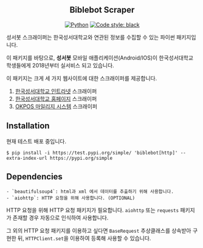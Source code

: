 <h2 align="center">Biblebot Scraper</h2>
<p align="center">
<a href="https://www.python.org/downloads/release/python-370/"><img alt="Python" src="https://img.shields.io/badge/python-3.7-blue?logo=python&logoColor=white"></a>
<a href="https://github.com/psf/black"><img alt="Code style: black" src="https://img.shields.io/badge/code%20style-black-000000.svg"></a>
</p>

성서봇 스크래이퍼는 한국성서대학교와 연관된 정보를 수집할 수 있는 파이썬 패키지입니다.

이 패키지를 바탕으로, **성서봇** 모바일 애플리케이션(Android/IOS)이 한국성서대학교학생들에게 2018년부터 실서비스 되고 있습니다.  
  
이 패키지는 크게 세 가지 웹사이트에 대한 스크래이퍼를 제공합니다.
  
1. [한국성서대학교 인트라넷](https://kbuis.bible.ac.kr/) 스크래이퍼  
2. [한국성서대학교 홈페이지](https://www.bible.ac.kr/) 스크래이퍼  
3. [OKPOS 마일리지 시스템](https://asp.netusys.com/) 스크래이퍼  
  
  
## Installation
현재 테스트 배포 중입니다.

```
$ pip install -i https://test.pypi.org/simple/ 'biblebot[http]' --extra-index-url https://pypi.org/simple
```

## Dependencies
    - `beautifulsoup4`: html과 xml 에서 데이터를 추출하기 위해 사용합니다.
	- `aiohttp`: HTTP 요청을 위해 사용합니다. (OPTIONAL)


HTTP 요청을 위해 HTTP 요청 패키지가 필요합니다. `aiohttp` 또는 `requests` 패키지가 존재할 경우 자동으로 인식하여 사용합니다.

그 외의 HTTP 요청 패키지를 이용하고 싶다면 `BaseRequest` 추상클래스를 상속받아 구현한 뒤, `HTTPClient.set`을 이용하여 등록해 사용할 수 있습니다.

